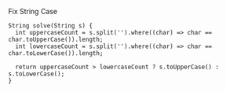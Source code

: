 Fix String Case

    String solve(String s) {
      int uppercaseCount = s.split('').where((char) => char == char.toUpperCase()).length;
      int lowercaseCount = s.split('').where((char) => char == char.toLowerCase()).length;
      
      return uppercaseCount > lowercaseCount ? s.toUpperCase() : s.toLowerCase();
    }
